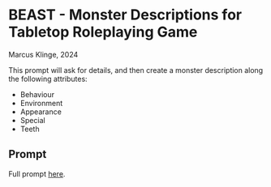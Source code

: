 # BEAST - Monster Descriptions for Tabletop Roleplaying Game
Marcus Klinge, 2024

This prompt will ask for details, and then create a monster description along the following attributes:

* Behaviour
* Environment
* Appearance
* Special
* Teeth

## Prompt
Full prompt [here](https://github.com/zielperson/AI-whispers/blob/master/RPG%20-%20BEAST/system.md).
